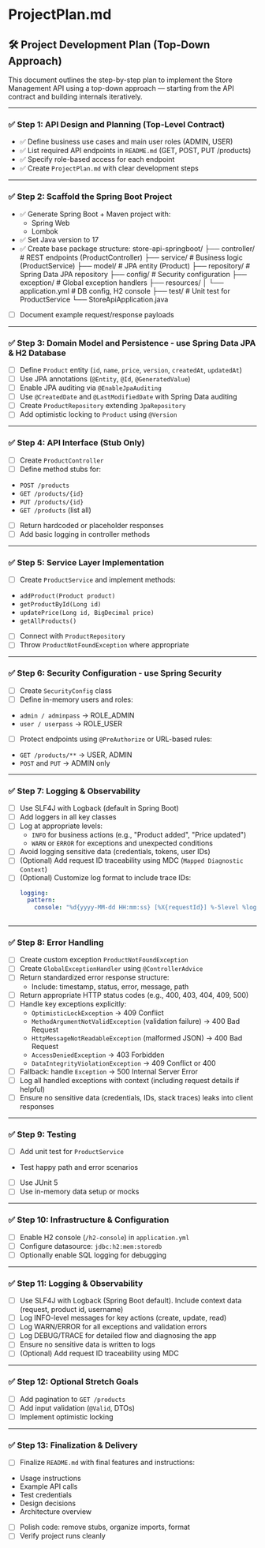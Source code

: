 # ProjectPlan.md

## 🛠️ Project Development Plan (Top-Down Approach)

This document outlines the step-by-step plan to implement the Store Management API using a top-down approach — starting from the API contract and building internals iteratively.

---

### ✅ Step 1: API Design and Planning (Top-Level Contract)

- ✅ Define business use cases and main user roles (ADMIN, USER)
- ✅ List required API endpoints in `README.md` (GET, POST, PUT /products)
- ✅ Specify role-based access for each endpoint
- ✅ Create `ProjectPlan.md` with clear development steps

---

### ✅ Step 2: Scaffold the Spring Boot Project

- ✅ Generate Spring Boot + Maven project with:
  - Spring Web 
  - Lombok
- ✅ Set Java version to 17
- ✅ Create base package structure:
store-api-springboot/
├── controller/         # REST endpoints (ProductController)
├── service/            # Business logic (ProductService)
├── model/              # JPA entity (Product)
├── repository/         # Spring Data JPA repository
├── config/             # Security configuration
├── exception/          # Global exception handlers
├── resources/
│   └── application.yml # DB config, H2 console
├── test/               # Unit test for ProductService
└── StoreApiApplication.java
- [ ] Document example request/response payloads

---

### ✅ Step 3:  Domain Model and Persistence - use Spring Data JPA & H2 Database

- [ ] Define `Product` entity (`id`, `name`, `price`, `version`, `createdAt`, `updatedAt`)
- [ ] Use JPA annotations (`@Entity`, `@Id`, `@GeneratedValue`)
- [ ] Enable JPA auditing via `@EnableJpaAuditing`
- [ ] Use `@CreatedDate` and `@LastModifiedDate` with Spring Data auditing
- [ ] Create `ProductRepository` extending `JpaRepository`
- [ ] Add optimistic locking to `Product` using `@Version`

---

### ✅ Step 4: API Interface (Stub Only)

- [ ] Create `ProductController`
- [ ] Define method stubs for:
- `POST /products`
- `GET /products/{id}`
- `PUT /products/{id}`
- `GET /products` (list all)
- [ ] Return hardcoded or placeholder responses
- [ ] Add basic logging in controller methods

---

### ✅ Step 5: Service Layer Implementation

- [ ] Create `ProductService` and implement methods:
- `addProduct(Product product)`
- `getProductById(Long id)`
- `updatePrice(Long id, BigDecimal price)`
- `getAllProducts()`
- [ ] Connect with `ProductRepository`
- [ ] Throw `ProductNotFoundException` where appropriate

---

### ✅ Step 6: Security Configuration - use Spring Security

- [ ] Create `SecurityConfig` class
- [ ] Define in-memory users and roles:
- `admin / adminpass` → ROLE_ADMIN
- `user / userpass` → ROLE_USER
- [ ] Protect endpoints using `@PreAuthorize` or URL-based rules:
- `GET /products/**` → USER, ADMIN
- `POST` and `PUT` → ADMIN only

---

### ✅ Step 7: Logging & Observability

- [ ] Use SLF4J with Logback (default in Spring Boot)
- [ ] Add loggers in all key classes 
- [ ] Log at appropriate levels:
  - `INFO` for business actions (e.g., "Product added", "Price updated")
  - `WARN` or `ERROR` for exceptions and unexpected conditions
- [ ] Avoid logging sensitive data (credentials, tokens, user IDs)
- [ ] (Optional) Add request ID traceability using MDC (`Mapped Diagnostic Context`)
- [ ] (Optional) Customize log format to include trace IDs:
  ```yaml
  logging:
    pattern:
      console: "%d{yyyy-MM-dd HH:mm:ss} [%X{requestId}] %-5level %logger{36} - %msg%n"```
	  
---

### ✅ Step 8: Error Handling

- [ ] Create custom exception `ProductNotFoundException`
- [ ] Create `GlobalExceptionHandler` using `@ControllerAdvice`
- [ ] Return standardized error response structure:
  - Include: timestamp, status, error, message, path
- [ ] Return appropriate HTTP status codes (e.g., 400, 403, 404, 409, 500)
- [ ] Handle key exceptions explicitly:
  - `OptimisticLockException` → 409 Conflict
  - `MethodArgumentNotValidException` (validation failure) → 400 Bad Request
  - `HttpMessageNotReadableException` (malformed JSON) → 400 Bad Request
  - `AccessDeniedException` → 403 Forbidden
  - `DataIntegrityViolationException` → 409 Conflict or 400
- [ ] Fallback: handle `Exception` → 500 Internal Server Error
- [ ] Log all handled exceptions with context (including request details if helpful)
- [ ] Ensure no sensitive data (credentials, IDs, stack traces) leaks into client responses

---

### ✅ Step 9: Testing

- [ ] Add unit test for `ProductService`
- Test happy path and error scenarios
- [ ] Use JUnit 5
- [ ] Use in-memory data setup or mocks

---

### ✅ Step 10: Infrastructure & Configuration

- [ ] Enable H2 console (`/h2-console`) in `application.yml`
- [ ] Configure datasource: `jdbc:h2:mem:storedb`
- [ ] Optionally enable SQL logging for debugging

---

### ✅ Step 11: Logging & Observability

- [ ] Use SLF4J with Logback (Spring Boot default). Include context data (request, product id, username)
- [ ] Log INFO-level messages for key actions (create, update, read)
- [ ] Log WARN/ERROR for all exceptions and validation errors
- [ ] Log DEBUG/TRACE for detailed flow and diagnosing the app
- [ ] Ensure no sensitive data is written to logs
- [ ] (Optional) Add request ID traceability using MDC

---

### ✅ Step 12: Optional Stretch Goals

- [ ] Add pagination to `GET /products`
- [ ] Add input validation (`@Valid`, DTOs)
- [ ] Implement optimistic locking

---

### ✅ Step 13: Finalization & Delivery

- [ ] Finalize `README.md` with final features and instructions:
- Usage instructions
- Example API calls
- Test credentials
- Design decisions
- Architecture overview
- [ ] Polish code: remove stubs, organize imports, format
- [ ] Verify project runs cleanly
